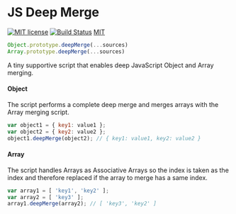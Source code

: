 # JS Deep Merge

[![MIT license](http://img.shields.io/badge/license-MIT-brightgreen.svg)](http://opensource.org/licenses/MIT)
[![Build Status](https://travis-ci.org/ValueMiner/ng2-valueminer-connector.svg?branch=master)](https://travis-ci.org/ValueMiner/ng2-valueminer-connector)
[MIT](/LICENSE)

```javascript
Object.prototype.deepMerge(...sources)
Array.prototype.deepMerge(...sources)
```

A tiny supportive script that enables deep JavaScript Object and Array merging.

#### Object

The script performs a complete deep merge and merges arrays with the Array merging script.

```javascript
var object1 = { key1: value1 };
var object2 = { key2: value2 };
object1.deepMerge(object2); // { key1: value1, key2: value2 }
```

#### Array

The script handles Arrays as Associative Arrays so the index is taken as the index and therefore replaced if the array to merge has a same index. 

```javascript
var array1 = [ 'key1', 'key2' ];
var array2 = [ 'key3' ];
array1.deepMerge(array2); // [ 'key3', 'key2' ]
```
